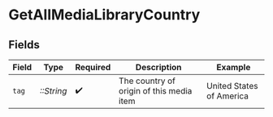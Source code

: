 # GetAllMediaLibraryCountry


## Fields

| Field                                    | Type                                     | Required                                 | Description                              | Example                                  |
| ---------------------------------------- | ---------------------------------------- | ---------------------------------------- | ---------------------------------------- | ---------------------------------------- |
| `tag`                                    | *::String*                               | :heavy_check_mark:                       | The country of origin of this media item | United States of America                 |